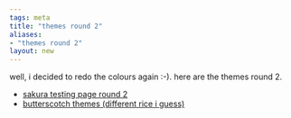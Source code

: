 ```yaml
---
tags: meta
title: "themes round 2"
aliases:
- "themes round 2"
layout: new
---
```


well, i decided to redo the colours again :-). here are the themes round 2.

- [sakura testing page round 2](sakura)
- [butterscotch themes (different rice i guess)](butterscotch)